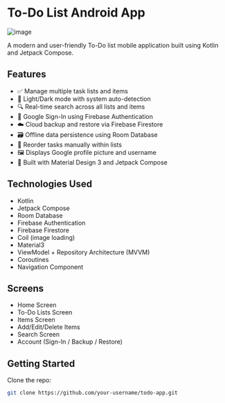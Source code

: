 # To-Do List Android App

![image](https://github.com/user-attachments/assets/68c2b42f-9021-4030-9854-af554653c5ca)

A modern and user-friendly To-Do list mobile application built using Kotlin and Jetpack Compose.

## Features

- ✅ Manage multiple task lists and items
- 🌙 Light/Dark mode with system auto-detection
- 🔍 Real-time search across all lists and items
- 🔐 Google Sign-In using Firebase Authentication
- ☁️ Cloud backup and restore via Firebase Firestore
- 🗃️ Offline data persistence using Room Database
- 🔄 Reorder tasks manually within lists
- 🖼️ Displays Google profile picture and username
- 📱 Built with Material Design 3 and Jetpack Compose

## Technologies Used

- Kotlin
- Jetpack Compose
- Room Database
- Firebase Authentication
- Firebase Firestore
- Coil (image loading)
- Material3
- ViewModel + Repository Architecture (MVVM)
- Coroutines
- Navigation Component

## Screens

- Home Screen  
- To-Do Lists Screen  
- Items Screen  
- Add/Edit/Delete Items  
- Search Screen  
- Account (Sign-In / Backup / Restore)

## Getting Started

Clone the repo:
   ```bash
   git clone https://github.com/your-username/todo-app.git
